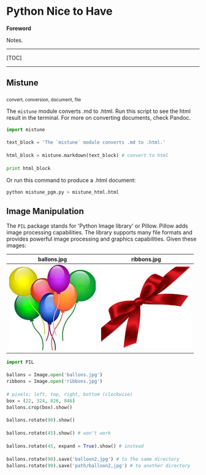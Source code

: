 # Python Nice to Have

**Foreword**

Notes.

-----

[TOC]

-----

## Mistune

<sub>convert, conversion, document, file</sub>

The `mistune` module converts .md to .html. Run this script to see the html result in the terminal. For more on converting documents, check Pandoc.

```python
import mistune

text_block = 'The `mistune` module converts .md to .html.'
  
html_block = mistune.markdown(text_block) # convert to html

print html_block
```

Or run this command  to produce a .html document:

```bash
python mistune_pgm.py > mistune_html.html
```

## Image Manipulation

The `PIL` package stands for 'Python Image library' or Pillow. Pillow adds image processing capabilities. The library supports many file formats and provides powerful image processing and graphics capabilities. Given these images:

| ballons.jpg | ribbons.jpg |
|-----|-----|
| ![](img/image_balloons.jpg) | ![](img/image_ribbons.jpg) |

```python
import PIL

ballons = Image.open('ballons.jpg')
ribbons = Image.open('ribbons.jpg')

# pixels; left, top, right, bottom (clockwise)
box = (22, 324, 826, 846)
ballons.crop(box).show()

ballons.rotate(90).show()

ballons.rotate(45).show() # won't work

ballons.rotate(45, expand = True).show() # instead

ballons.rotate(90).save('balloon2,jpg') # to the same directory
ballons.rotate(90).save('path/balloon2,jpg') # to another directory
```
